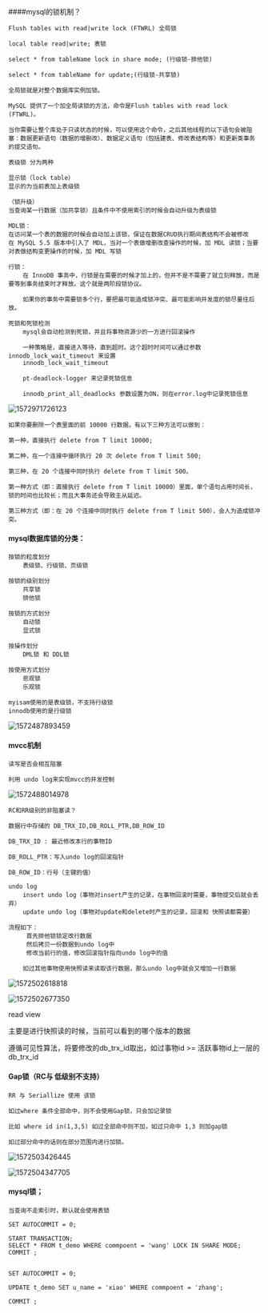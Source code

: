 ####mysql的锁机制？

```
Flush tables with read|write lock (FTWRL) 全局锁

local table read|write;	表锁

select * from tableName lock in share mode; (行级锁-排他锁)

select * from tableName for update;(行级锁-共享锁)
```

```
全局锁就是对整个数据库实例加锁。

MySQL 提供了一个加全局读锁的方法，命令是Flush tables with read lock (FTWRL)。

当你需要让整个库处于只读状态的时候，可以使用这个命令，之后其他线程的以下语句会被阻塞：数据更新语句（数据的增删改）、数据定义语句（包括建表、修改表结构等）和更新类事务的提交语句。
```



```
表级锁 分为两种

显示锁（lock table）
显示的为当前表加上表级锁

（锁升级）
当查询某一行数据（加共享锁）且条件中不使用索引的时候会自动升级为表级锁
	
MDL锁：
在访问某一个表的数据的时候会自动加上该锁，保证在数据CRUD执行期间表结构不会被修改
在 MySQL 5.5 版本中引入了 MDL，当对一个表做增删改查操作的时候，加 MDL 读锁；当要对表做结构变更操作的时候，加 MDL 写锁
```



```
行锁：
	在 InnoDB 事务中，行锁是在需要的时候才加上的，但并不是不需要了就立刻释放，而是要等到事务结束时才释放。这个就是两阶段锁协议。

	如果你的事务中需要锁多个行，要把最可能造成锁冲突、最可能影响并发度的锁尽量往后放。
```

```
死锁和死锁检测
	mysql会自动检测到死锁，并且将事物资源少的一方进行回滚操作
	
	一种策略是，直接进入等待，直到超时。这个超时时间可以通过参数innodb_lock_wait_timeout 来设置
	innodb_lock_wait_timeout
	
	pt-deadlock-logger 来记录死锁信息
	
	innodb_print_all_deadlocks 参数设置为ON，则在error.log中记录死锁信息
```

![1572971726123](assets\1572971726123.png)

```
如果你要删除一个表里面的前 10000 行数据，有以下三种方法可以做到：

第一种，直接执行 delete from T limit 10000;

第二种，在一个连接中循环执行 20 次 delete from T limit 500;

第三种，在 20 个连接中同时执行 delete from T limit 500。

第一种方式（即：直接执行 delete from T limit 10000）里面，单个语句占用时间长，锁的时间也比较长；而且大事务还会导致主从延迟。

第三种方式（即：在 20 个连接中同时执行 delete from T limit 500），会人为造成锁冲突。
```







#### mysql数据库锁的分类：

```
按锁的粒度划分
	表级锁、行级锁、页级锁
	
按锁的级别划分
	共享锁
	排他锁
	
按锁的方式划分
	自动锁
	显式锁
	
按操作划分
	DML锁 和 DDL锁
	
按使用方式划分
	悲观锁
	乐观锁
	
myisam使用的是表级锁，不支持行级锁
innodb使用的是行级锁
```

![1572487893459](assets\1572487893459.png)















#### mvcc机制

```
读写是否会相互阻塞

利用 undo log来实现mvcc的并发控制
```

![1572488014978](assets/1572488014978.png)



```
RC和RR级别的非阻塞读？

数据行中存储的 DB_TRX_ID,DB_ROLL_PTR,DB_ROW_ID

DB_TRX_ID : 最近修改本行的事物ID

DB_ROLL_PTR：写入undo log的回滚指针

DB_ROW_ID：行号（主键的值）

undo log 
	insert undo log（事物对insert产生的记录，在事物回滚时需要，事物提交后就会丢弃）
	update undo log（事物对update和delete时产生的记录，回滚和 快照读都需要）
```

```
流程如下：
	 首先排他锁锁定改行数据
	 然后拷贝一份数据到undo log中
	 修改当前行的值，修改回滚指针指向undo log中的值
	 
	如过其他事物使用快照读来读取该行数据，那么undo log中就会又增加一行数据
```





![1572502618818](assets\1572502618818.png)

![1572502677350](assets\1572502677350.png)



read view

主要是进行快照读的时候，当前可以看到的哪个版本的数据

遵循可见性算法，将要修改的db_trx_id取出，如过事物id >= 活跃事物id上一层的db_trx_id





#### Gap锁（RC与 低级别不支持）

```
RR 与 Seriallize 使用 该锁

如过where 条件全部命中，则不会使用Gap锁，只会加记录锁

比如 where id in(1,3,5) 如过全部命中则不加，如过只命中 1,3 则加gap锁 

如过部分命中的话则在部分范围内进行加锁。
```

![1572503426445](assets/1572503426445.png)



![1572504347705](assets/1572504347705.png)







#### mysql锁；

```
当查询不走索引时，默认就会使用表锁

SET AUTOCOMMIT = 0;

START TRANSACTION;
SELECT * FROM t_demo WHERE commpoent = 'wang' LOCK IN SHARE MODE;
COMMIT ;


SET AUTOCOMMIT = 0;

UPDATE t_demo SET u_name = 'xiao' WHERE commpoent = 'zhang';

COMMIT ;
```

